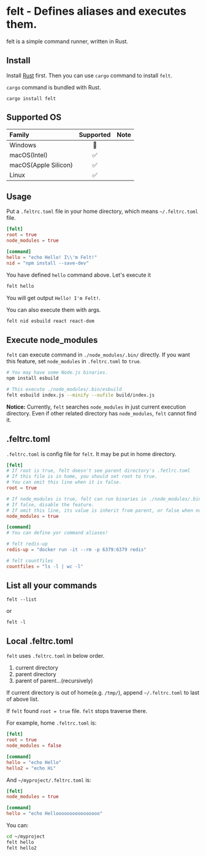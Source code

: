 # felt - Defines aliases and executes them.

felt is a simple command runner, written in Rust.

## Install

Install [Rust](https://www.rust-lang.org/learn/get-started) first. Then you can use `cargo` command to install `felt`.

`cargo` command is bundled with Rust.

```
cargo install felt
```

## Supported OS

|Family               |Supported|Note|
|:--------------------|:-------:|:---|
|Windows              | 🚧      |    |
|macOS(Intel)         | ✅      |    |
|macOS(Apple Silicon) | ✅      |    |
|Linux                | ✅      |    |

## Usage

Put a `.feltrc.toml` file in your home directory, which means `~/.feltrc.toml` file.

```toml
[felt]
root = true
node_modules = true

[command]
hello = "echo Hello! I\\'m Felt!"
nid = "npm install --save-dev"
```

You have defined `hello` command above. Let's execute it

```sh
felt hello
```

You will get output `Hello! I'm Felt!`.

You can also execute them with args.

```sh
felt nid esbuild react react-dom
```

## Execute node_modules

`felt` can execute command in `./node_modules/.bin/` directly. If you want this feature, set `node_modules` in `.feltrc.toml` to `true`.

```sh
# You may have some Node.js binaries.
npm install esbuild

# This execute ./node_modules/.bin/esbuild
felt esbuild index.js --minify --oufile build/index.js
```

**Notice:** Currently, `felt` searches `node_modules` in just current execution directory. Even if other related directory has `node_modules`, `felt` cannot find it.

## .feltrc.toml

`.feltrc.toml` is config file for `felt`. It may be put in home directory.

```toml
[felt]
# If root is true, felt doesn't see parent directory's .fetlrc.toml
# If this file is in home, you should set root to true.
# You can omit this line when it is false.
root = true

# If node_modules is true, felt can run binaries in ./node_modules/.bin/
# If false, disable the feature.
# If omit this line, its value is inherit from parent, or false when no parents set any value.
node_modules = true

[command]
# You can define yor command aliases!

# felt redis-up
redis-up = "docker run -it --rm -p 6379:6379 redis"

# felt countfiles
countfiles = "ls -l | wc -l"
```

## List all your commands

```
felt --list
```

or

```
felt -l
```

## Local .feltrc.toml

`felt` uses `.feltrc.toml` in below order.

1. current directory
1. parent directory
1. parent of parent...(recursively)

If current directory is out of home(e.g. `/tmp/`), append `~/.feltrc.toml` to last of above list.

If `felt` found `root = true` file. `felt` stops traverse there.

For example, home `.feltrc.toml` is:

```toml
[felt]
root = true
node_modules = false

[command]
hello = "echo Hello"
hello2 = "echo Hi"
```

And `~/myproject/.feltrc.toml` is:

```toml
[felt]
node_modules = true

[command]
hello = "echo Helloooooooooooooooo"
```

You can:

```sh
cd ~/myproject
felt hello
felt hello2
```